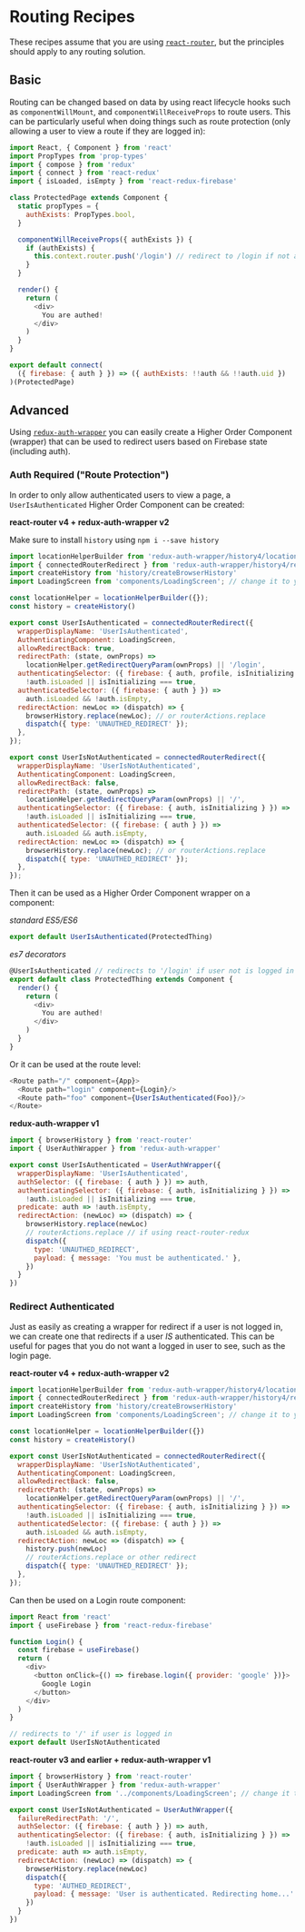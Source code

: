 # Routing Recipes

These recipes assume that you are using [`react-router`](https://github.com/ReactTraining/react-router), but the principles should apply to any routing solution.

## Basic

Routing can be changed based on data by using react lifecycle hooks such as `componentWillMount`, and `componentWillReceiveProps` to route users. This can be particularly useful when doing things such as route protection (only allowing a user to view a route if they are logged in):

```javascript
import React, { Component } from 'react'
import PropTypes from 'prop-types'
import { compose } from 'redux'
import { connect } from 'react-redux'
import { isLoaded, isEmpty } from 'react-redux-firebase'

class ProtectedPage extends Component {
  static propTypes = {
    authExists: PropTypes.bool,
  }

  componentWillReceiveProps({ authExists }) {
    if (authExists) {
      this.context.router.push('/login') // redirect to /login if not authed
    }
  }

  render() {
    return (
      <div>
        You are authed!
      </div>
    )
  }
}

export default connect(
  ({ firebase: { auth } }) => ({ authExists: !!auth && !!auth.uid })
)(ProtectedPage)
```

## Advanced

Using [`redux-auth-wrapper`](https://github.com/mjrussell/redux-auth-wrapper) you can easily create a Higher Order Component (wrapper) that can be used to redirect users based on Firebase state (including auth).

### Auth Required ("Route Protection")

In order to only allow authenticated users to view a page, a `UserIsAuthenticated` Higher Order Component can be created:


**react-router v4 + redux-auth-wrapper v2**

Make sure to install `history` using `npm i --save history`

```javascript
import locationHelperBuilder from 'redux-auth-wrapper/history4/locationHelper';
import { connectedRouterRedirect } from 'redux-auth-wrapper/history4/redirect'
import createHistory from 'history/createBrowserHistory'
import LoadingScreen from 'components/LoadingScreen'; // change it to your custom component

const locationHelper = locationHelperBuilder({});
const history = createHistory()

export const UserIsAuthenticated = connectedRouterRedirect({
  wrapperDisplayName: 'UserIsAuthenticated',
  AuthenticatingComponent: LoadingScreen,
  allowRedirectBack: true,
  redirectPath: (state, ownProps) =>
    locationHelper.getRedirectQueryParam(ownProps) || '/login',
  authenticatingSelector: ({ firebase: { auth, profile, isInitializing } }) =>
    !auth.isLoaded || isInitializing === true,
  authenticatedSelector: ({ firebase: { auth } }) =>
    auth.isLoaded && !auth.isEmpty,
  redirectAction: newLoc => (dispatch) => {
    browserHistory.replace(newLoc); // or routerActions.replace
    dispatch({ type: 'UNAUTHED_REDIRECT' });
  },
});

export const UserIsNotAuthenticated = connectedRouterRedirect({
  wrapperDisplayName: 'UserIsNotAuthenticated',
  AuthenticatingComponent: LoadingScreen,
  allowRedirectBack: false,
  redirectPath: (state, ownProps) =>
    locationHelper.getRedirectQueryParam(ownProps) || '/',
  authenticatingSelector: ({ firebase: { auth, isInitializing } }) =>
    !auth.isLoaded || isInitializing === true,
  authenticatedSelector: ({ firebase: { auth } }) =>
    auth.isLoaded && auth.isEmpty,
  redirectAction: newLoc => (dispatch) => {
    browserHistory.replace(newLoc); // or routerActions.replace
    dispatch({ type: 'UNAUTHED_REDIRECT' });
  },
});
```

Then it can be used as a Higher Order Component wrapper on a component:

*standard ES5/ES6*

```javascript
export default UserIsAuthenticated(ProtectedThing)
```

*es7 decorators*

```javascript
@UserIsAuthenticated // redirects to '/login' if user not is logged in
export default class ProtectedThing extends Component {
  render() {
    return (
      <div>
        You are authed!
      </div>
    )
  }
}
```

Or it can be used at the route level:

```javascript
<Route path="/" component={App}>
  <Route path="login" component={Login}/>
  <Route path="foo" component={UserIsAuthenticated(Foo)}/>
</Route>
```


**redux-auth-wrapper v1**

```javascript
import { browserHistory } from 'react-router'
import { UserAuthWrapper } from 'redux-auth-wrapper'

export const UserIsAuthenticated = UserAuthWrapper({
  wrapperDisplayName: 'UserIsAuthenticated',
  authSelector: ({ firebase: { auth } }) => auth,
  authenticatingSelector: ({ firebase: { auth, isInitializing } }) =>
    !auth.isLoaded || isInitializing === true,
  predicate: auth => !auth.isEmpty,
  redirectAction: (newLoc) => (dispatch) => {
    browserHistory.replace(newLoc)
    // routerActions.replace // if using react-router-redux
    dispatch({
      type: 'UNAUTHED_REDIRECT',
      payload: { message: 'You must be authenticated.' },
    })
  }
})
```

### Redirect Authenticated

Just as easily as creating a wrapper for redirect if a user is not logged in, we can create one that redirects if a user *IS* authenticated. This can be useful for pages that you do not want a logged in user to see, such as the login page.

**react-router v4 + redux-auth-wrapper v2**

```js
import locationHelperBuilder from 'redux-auth-wrapper/history4/locationHelper';
import { connectedRouterRedirect } from 'redux-auth-wrapper/history4/redirect'
import createHistory from 'history/createBrowserHistory'
import LoadingScreen from 'components/LoadingScreen'; // change it to your custom component

const locationHelper = locationHelperBuilder({})
const history = createHistory()

export const UserIsNotAuthenticated = connectedRouterRedirect({
  wrapperDisplayName: 'UserIsNotAuthenticated',
  AuthenticatingComponent: LoadingScreen,
  allowRedirectBack: false,
  redirectPath: (state, ownProps) =>
    locationHelper.getRedirectQueryParam(ownProps) || '/',
  authenticatingSelector: ({ firebase: { auth, isInitializing } }) =>
    !auth.isLoaded || isInitializing === true,
  authenticatedSelector: ({ firebase: { auth } }) =>
    auth.isLoaded && auth.isEmpty,
  redirectAction: newLoc => (dispatch) => {
    history.push(newLoc)
    // routerActions.replace or other redirect
    dispatch({ type: 'UNAUTHED_REDIRECT' });
  },
});
```

Can then be used on a Login route component:

```javascript
import React from 'react'
import { useFirebase } from 'react-redux-firebase'

function Login() {
  const firebase = useFirebase()
  return (
    <div>
      <button onClick={() => firebase.login({ provider: 'google' })}>
        Google Login
      </button>
    </div>
  )
}

// redirects to '/' if user is logged in
export default UserIsNotAuthenticated
```

**react-router v3 and earlier + redux-auth-wrapper v1**

```javascript
import { browserHistory } from 'react-router'
import { UserAuthWrapper } from 'redux-auth-wrapper'
import LoadingScreen from '../components/LoadingScreen'; // change it to your custom component

export const UserIsNotAuthenticated = UserAuthWrapper({
  failureRedirectPath: '/',
  authSelector: ({ firebase: { auth } }) => auth,
  authenticatingSelector: ({ firebase: { auth, isInitializing } }) =>
    !auth.isLoaded || isInitializing === true,
  predicate: auth => auth.isEmpty,
  redirectAction: (newLoc) => (dispatch) => {
    browserHistory.replace(newLoc)
    dispatch({
      type: 'AUTHED_REDIRECT',
      payload: { message: 'User is authenticated. Redirecting home...' }
    })
  }
})
```
